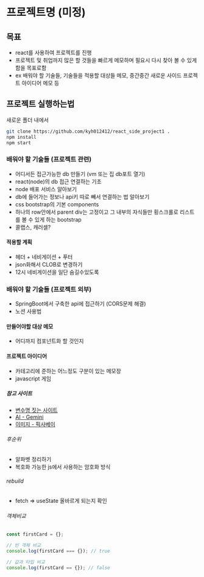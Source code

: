 # 프로젝트명 (미정)

## 목표

- react를 사용하여 프로젝트를 진행
- 프로젝트 및 취업까지 많은 할 것들을 빠르게 메모하며 필요시 다시 찾아 볼 수 있게 함을 목표로함
- ex 배워야 할 기술들, 기술들을 적용할 대상들 메모, 중간중간 새로운 사이드 프로젝트 아이디어 메모 등

## 프로젝트 실행하는법

새로운 폴더 내에서

```sh
git clone https://github.com/kyh012412/react_side_project1 .
npm install
npm start
```

### 배워야 할 기술들 (프로젝트 관련)

- 어디서든 접근가능한 db 만들기 (vm 또는 집 db포트 열기)
- react(node)의 db 접근 연결하는 기초
- node 배포 서비스 알아보기
- db에 들어가는 정보나 api키 따로 빼서 연결하는 법 알아보기
- css bootstrap의 기본 components
- 하나의 row안에서 parent div는 고정이고 그 내부의 자식들만 횡스크롤로 리스트를 볼 수 있게 하는 bootstrap
- 콜랩스, 캐러셀?

#### 적용할 계획

- 헤더 + 네비게이션 + 푸터
- json화해서 CLOB로 변경하기
- 12시 네비게이션을 일단 숨길수있도록

### 배워야 할 기술들 (프로젝트 외부)

- SpringBoot에서 구축한 api에 접근하기 (CORS문제 해결)
- 노션 사용법

#### 만들어야할 대상 메모

- 어디까지 컴포넌트화 할 것인지

#### 프로젝트 아이디어

- 카테고리에 준하는 어느정도 구분이 있는 메모장
- javascript 게임

##### 참고 사이트

- [변수명 짓는 사이트](https://www.curioustore.com/)
- [AI - Gemini](https://gemini.google.com/app)
- [이미지 - 픽사베이](https://pixabay.com/ko/)

###### 후순위

- 알파벳 정리하기
- 복호화 가능한 js에서 사용하는 암호화 방식

###### rebuild

- fetch => useState 올바르게 되는지 확인

###### 객체비교

```js
const firstCard = {};

// 빈 객체 비교
console.log(firstCard === {}); // true

// 값과 타입 비교
console.log(firstCard == {}); // false
```

